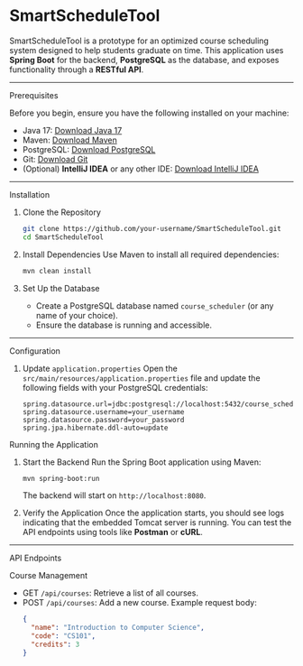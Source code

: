 # SmartScheduleTool

SmartScheduleTool is a prototype for an optimized course scheduling system designed to help students graduate on time. This application uses **Spring Boot** for the backend, **PostgreSQL** as the database, and exposes functionality through a **RESTful API**.


---

Prerequisites

Before you begin, ensure you have the following installed on your machine:

- Java 17: [Download Java 17](https://www.oracle.com/java/technologies/javase-jdk17-downloads.html)
- Maven: [Download Maven](https://maven.apache.org/download.cgi)
- PostgreSQL: [Download PostgreSQL](https://www.postgresql.org/download/)
- Git: [Download Git](https://git-scm.com/downloads)
- (Optional) **IntelliJ IDEA** or any other IDE: [Download IntelliJ IDEA](https://www.jetbrains.com/idea/)

---

 Installation

1. Clone the Repository
   ```bash
   git clone https://github.com/your-username/SmartScheduleTool.git
   cd SmartScheduleTool
   ```

2. Install Dependencies
   Use Maven to install all required dependencies:
   ```bash
   mvn clean install
   ```

3. Set Up the Database
   - Create a PostgreSQL database named `course_scheduler` (or any name of your choice).
   - Ensure the database is running and accessible.

---

Configuration

1. Update `application.properties`
   Open the `src/main/resources/application.properties` file and update the following fields with your PostgreSQL credentials:
   ```properties
   spring.datasource.url=jdbc:postgresql://localhost:5432/course_scheduler
   spring.datasource.username=your_username
   spring.datasource.password=your_password
   spring.jpa.hibernate.ddl-auto=update
   ```



 Running the Application

1. Start the Backend
   Run the Spring Boot application using Maven:
   ```bash
   mvn spring-boot:run
   ```
   The backend will start on `http://localhost:8080`.

2. Verify the Application
   Once the application starts, you should see logs indicating that the embedded Tomcat server is running. You can test the API endpoints using tools like **Postman** or **cURL**.

---

API Endpoints

Course Management
- GET `/api/courses`: Retrieve a list of all courses.
- POST `/api/courses`: Add a new course. Example request body:
  ```json
  {
    "name": "Introduction to Computer Science",
    "code": "CS101",
    "credits": 3
  }
  ```



